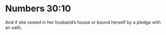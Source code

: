 # Numbers 30:10

And if she vowed in her husband’s house or bound herself by a pledge with an oath,
